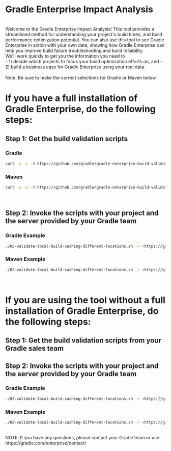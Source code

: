 # Gradle Enterprise Impact Analysis
<br>
Welcome to the Gradle Enterprise Impact Analysis! This tool provides a streamlined method for understanding your project's build times, and build performance optimization potential. You can also use this tool to see Gradle Enterprise in action with your own data, showing how Gradle Enterprise can help you improve build failure troubleshooting and build reliability. 
<br>
We'll work quickly to get you the information you need to <br>
   - 1) decide which projects to focus your build optimization efforts on, and 
   - 2) build a business case for Gradle Enterprise using your real data.
<br>
<br>
Note: Be sure to make the correct selections for Gradle or Maven below
<br>

# If you have a full installation of Gradle Enterprise, do the following steps:

## Step 1: Get the build validation scripts

### Gradle
```bash
curl -s -L -O https://github.com/gradle/gradle-enterprise-build-validation-scripts/releases/download/v2.3.5/gradle-enterprise-gradle-build-validation-2.3.5.zip && unzip -q -o gradle-enterprise-gradle-build-validation-2.3.5.zip
```
### Maven
```bash 
curl -s -L -O https://github.com/gradle/gradle-enterprise-build-validation-scripts/releases/download/v2.3.5/gradle-enterprise-maven-build-validation-2.3.5.zip && unzip -q -o gradle-enterprise-maven-build-validation-2.3.5.zip
```
<br>

## Step 2: Invoke the scripts with your project and the server provided by your Gradle team

### Gradle Example
```bash
./03-validate-local-build-caching-different-locations.sh -r <https://github.com/path/to/your/project OR file:///path/to/your/project> -t build -e -s https://<hostname>.gradle-enterprise.cloud
```

### Maven Example
```bash
./02-validate-local-build-caching-different-locations.sh -r <https://github.com/path/to/your/project OR file:///path/to/your/project> -g install -e -s https://byob-devnexus-1.gradle-enterprise.cloud 
```
<br>

# If you are using the tool without a full installation of Gradle Enterprise, do the following steps:

## Step 1: Get the build validation scripts from your Gradle sales team

## Step 2: Invoke the scripts with your project and the server provided by your Gradle team

### Gradle Example
```bash
./03-validate-local-build-caching-different-locations.sh -r <https://github.com/path/to/your/project OR file:///path/to/your/project> -t build -e -s https://<hostname>.gradle-enterprise.cloud
```

### Maven Example
```bash
./02-validate-local-build-caching-different-locations.sh -r <https://github.com/path/to/your/project OR file:///path/to/your/project> -g install -e -s https://byob-devnexus-1.gradle-enterprise.cloud 
```
<br>
NOTE: If you have any questions, please contact your Gradle team or use https://gradle.com/enterprise/contact/
<br>
